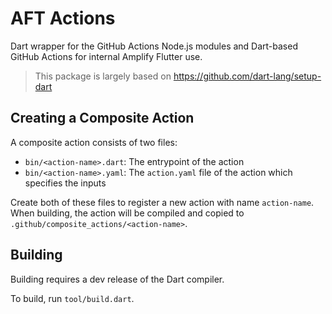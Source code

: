 # AFT Actions

Dart wrapper for the GitHub Actions Node.js modules and Dart-based GitHub Actions for internal Amplify Flutter use.

> This package is largely based on https://github.com/dart-lang/setup-dart

## Creating a Composite Action

A composite action consists of two files:
- `bin/<action-name>.dart`: The entrypoint of the action
- `bin/<action-name>.yaml`: The `action.yaml` file of the action which specifies the inputs

Create both of these files to register a new action with name `action-name`. When building, the action will be compiled
and copied to `.github/composite_actions/<action-name>`.

## Building

Building requires a dev release of the Dart compiler.

To build, run `tool/build.dart`.
